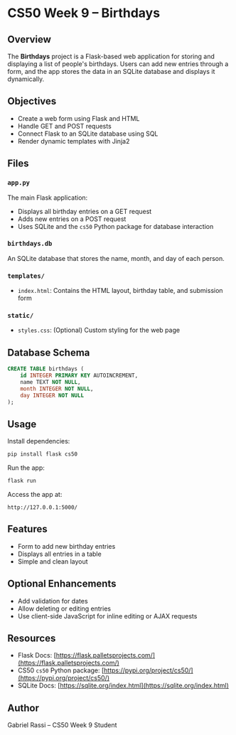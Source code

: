 # CS50 Week 9 – Birthdays 

## Overview

The **Birthdays** project is a Flask-based web application for storing and displaying a list of people's birthdays. Users can add new entries through a form, and the app stores the data in an SQLite database and displays it dynamically.

## Objectives

* Create a web form using Flask and HTML
* Handle GET and POST requests
* Connect Flask to an SQLite database using SQL
* Render dynamic templates with Jinja2

## Files

### `app.py`

The main Flask application:

* Displays all birthday entries on a GET request
* Adds new entries on a POST request
* Uses SQLite and the `cs50` Python package for database interaction

### `birthdays.db`

An SQLite database that stores the name, month, and day of each person.

### `templates/`

* `index.html`: Contains the HTML layout, birthday table, and submission form

### `static/`

* `styles.css`: (Optional) Custom styling for the web page

## Database Schema

```sql
CREATE TABLE birthdays (
    id INTEGER PRIMARY KEY AUTOINCREMENT,
    name TEXT NOT NULL,
    month INTEGER NOT NULL,
    day INTEGER NOT NULL
);
```

## Usage

Install dependencies:

```bash
pip install flask cs50
```

Run the app:

```bash
flask run
```

Access the app at:

```
http://127.0.0.1:5000/
```

## Features

* Form to add new birthday entries
* Displays all entries in a table
* Simple and clean layout

## Optional Enhancements

* Add validation for dates
* Allow deleting or editing entries
* Use client-side JavaScript for inline editing or AJAX requests

## Resources

* Flask Docs: [https://flask.palletsprojects.com/](https://flask.palletsprojects.com/)
* CS50 `cs50` Python package: [https://pypi.org/project/cs50/](https://pypi.org/project/cs50/)
* SQLite Docs: [https://sqlite.org/index.html](https://sqlite.org/index.html)

## Author

Gabriel Rassi – CS50 Week 9 Student
